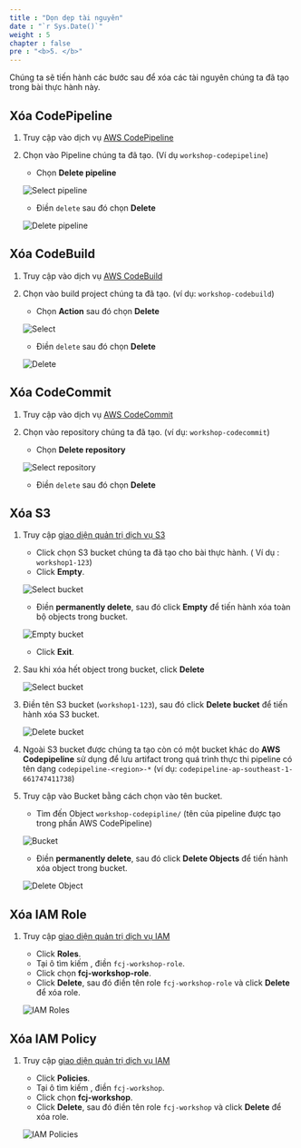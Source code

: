 ```yaml
---
title : "Dọn dẹp tài nguyên"
date : "`r Sys.Date()`"
weight : 5
chapter : false
pre : "<b>5. </b>"
---
```


Chúng ta sẽ tiến hành các bước sau để xóa các tài nguyên chúng ta đã tạo trong bài thực hành này.

## Xóa CodePipeline

1. Truy cập vào dịch vụ [AWS CodePipeline](https://console.aws.amazon.com/codesuite/codepipeline/pipelines)

1. Chọn vào Pipeline chúng ta đã tạo. (Ví dụ `workshop-codepipeline`)

    - Chọn **Delete pipeline**
  
    ![Select pipeline](/$REPO_NAMEimages/5-cleanup/5.1-codepipeline.png)

    - Điền `delete` sau đó chọn **Delete**

    ![Delete pipeline](/$REPO_NAMEimages/5-cleanup/5.2-codepipeline.png)

## Xóa CodeBuild

1. Truy cập vào dịch vụ [AWS CodeBuild](https://console.aws.amazon.com/codesuite/codebuild/projects)

1. Chọn vào build project chúng ta đã tạo. (ví dụ: `workshop-codebuild`)

    - Chọn **Action** sau đó chọn **Delete**

    ![Select](/$REPO_NAMEimages/5-cleanup/5.3-codebuild.png)

    - Điền `delete` sau đó chọn **Delete**

    ![Delete](/$REPO_NAMEimages/5-cleanup/5.4-codebuild.png)

## Xóa CodeCommit

1. Truy cập vào dịch vụ [AWS CodeCommit](https://console.aws.amazon.com/codesuite/codecommit/repositories)

1. Chọn vào repository chúng ta đã tạo. (ví dụ: `workshop-codecommit`)

    - Chọn **Delete repository**

    ![Select repository](/$REPO_NAMEimages/5-cleanup/5.5-codecommit.png)

    - Điền `delete` sau đó chọn **Delete**

## Xóa S3

1. Truy cập [giao diện quản trị dịch vụ S3](https://s3.console.aws.amazon.com/s3/home)
    -  Click chọn S3 bucket chúng ta đã tạo cho bài thực hành. ( Ví dụ : `workshop1-123`)
    - Click **Empty**.
    
    ![Select bucket](/$REPO_NAMEimages/5-cleanup/5.6-s3-website.png)

    - Điền **permanently delete**, sau đó click **Empty** để tiến hành xóa toàn bộ objects trong bucket.
    
    ![Empty bucket](/$REPO_NAMEimages/5-cleanup/5.7-s3-website.png)

    - Click **Exit**.

1. Sau khi xóa hết object trong bucket, click **Delete**

    ![Select bucket](/$REPO_NAMEimages/5-cleanup/5.8-s3-website.png)

1. Điền tên S3 bucket (`workshop1-123`), sau đó click **Delete bucket** để tiến hành xóa S3 bucket.

    ![Delete bucket](/$REPO_NAMEimages/5-cleanup/5.9-s3-website.png)

1. Ngoài S3 bucket được chúng ta tạo còn có một bucket khác do **AWS Codepipeline** sử dụng để lưu artifact trong quá trình thực thi pipeline có tên dạng `codepipeline-<region>-*` (ví dụ: `codepipeline-ap-southeast-1-661747411738`)

2. Truy cập vào Bucket bằng cách chọn vào tên bucket.

    - Tìm đến Object `workshop-codepipline/` (tên của pipeline được tạo trong phần AWS CodePipeline)

    ![Bucket](/$REPO_NAMEimages/5-cleanup/5.10-s3-pipeline.png)

    - Điền **permanently delete**, sau đó click **Delete Objects** để tiến hành xóa object trong bucket.

    ![Delete Object](/$REPO_NAMEimages/5-cleanup/5.11-s3-pipeline.png)

## Xóa IAM Role

1. Truy cập [giao diện quản trị dịch vụ IAM](https://console.aws.amazon.com/iamv2/home#/home)

    - Click **Roles**.
    - Tại ô tìm kiếm , điền `fcj-workshop-role`.
    - Click chọn **fcj-workshop-role**.
    - Click **Delete**, sau đó điền tên role `fcj-workshop-role` và click **Delete** để xóa role.

    ![IAM Roles](/$REPO_NAMEimages/5-cleanup/5.12-role.png)

## Xóa IAM Policy

1. Truy cập [giao diện quản trị dịch vụ IAM](https://console.aws.amazon.com/iamv2/home#/home)

    - Click **Policies**.
    - Tại ô tìm kiếm , điền `fcj-workshop`.
    - Click chọn **fcj-workshop**.
    - Click **Delete**, sau đó điền tên role `fcj-workshop` và click **Delete** để xóa role.

    ![IAM Policies](/$REPO_NAMEimages/5-cleanup/5.13-policy.png)
